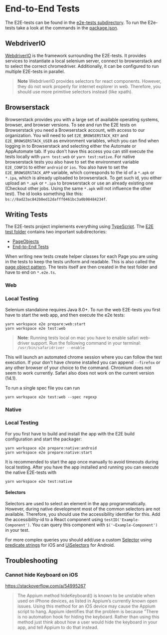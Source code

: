 # End-to-End Tests

The E2E-tests can be found in the [e2e-tests subdirectory](../e2e-tests).
To run the E2e-tests take a look at the commands in the [package.json](../e2e-tests/package.json).

## WebdriverIO

[WebdriverIO](https://webdriver.io/) is the framework surrounding the E2E-tests. It provides services to instantiate a
local selenium server, connect to browserstack and to select the correct chromedriver. Additionally, it can be
configured to run multiple E2E-tests in parallel.

> **Note**
> WebdriverIO provides selectors for react components. However, they do not work properly for internet explorer in web.
> Therefore, you should use more primitive selectors instead (like xpath).

## Browserstack

Browserstack provides you with a large set of available operating systems, browser, and browser versions.
To see and run the E2E tests on Browserstack you need a Browserstack account, with access to our organization.
You will need to set `E2E_BROWSERSTACK_KEY` and `E2E_BROWSERSTACK_USER` as environment variables, which you can find
when logging in to Browserstack and selecting either the Automate or AppAutomate tab.
If you don't have this access you can still execute the tests locally with `yarn test:web` or `yarn test:native`.
For native browserstack tests you also have to set the environment variable `E2E_CONFIG` to either `android` or `ios`.
You also have to set the `E2E_BROWSERSTACK_APP` variable, which corresponds to the id of a `*.apk` or `*.ipa`, which is
already uploaded to browserstack.
To get such id, you either upload an `*.apk` or `*.ipa` to browserstack or use an already existing one (Checkout other
jobs. Using the same `*.apk` will not influence the other test). The id looks something like
this: `bs://8ad23ac842b0ed12dafff0461bc3a0b98484234f`.

## Writing Tests

The E2E-tests project implements everything using [TypeScript](https://www.typescriptlang.org/).
The [E2E test folder](../e2e-tests/web/test) contains two important subdirectories:

- [PageObjects](../e2e-tests/web/test/pageobjects)
- [End-to-End Tests](../e2e-tests/web/test/specs)

When writing new tests create helper classes for each Page you are using in the tests to keep the tests uniform and
readable. This is also called the [page object pattern](https://webdriver.io/docs/pageobjects/).
The tests itself are then created in the test folder and have to end on `*.e2e.ts`.

### Web

### Local Testing

Selenium standalone requires Java 8.0+.
To run the web E2E-tests you first have to start the web app, and then execute the e2e tests:

```
yarn workspace e2e prepare:web:start
yarn workspace e2e test:web
```

> **Note**: Running tests local on mac you have to enable safari web-driver support.
> Run the following command in your terminal:
> `/usr/bin/safaridriver --enable`

This will launch an automated chrome session where you can follow the test execution. If your don't have chrome
installed you can append `--firefox` or any other browser of your choice to the command. Chromium does not seem to work
currently. Safari also does not work on the current version (14.1).

To run a single spec file you can run

```
yarn workspace e2e test:web --spec regexp
```

### Native

### Local Testing

For you first have to build and install the app with the E2E build configuration and start the packager:

```
yarn workspace e2e prepare:native:android
yarn workspace e2e prepare:native:start
```

It is recommended to start the app once manually to avoid timeouts during local testing. After you have the app
installed and running you can execute the native E2E-tests with

```
yarn workspace e2e test:native
```

#### Selectors

Selectors are used to select an element in the app programmatically.
However, during native development most of the common selectors are not available.
Therefore, you should use the accessibility identifier for this.
Add the accessibility-id to a React component using `testID('Example-Component')`. You can query this component
with `$('~Example-Component')` in your test.

For more complex queries you should add/use a custom [Selector](../e2e-tests/native/test/Selector.ts)
using [predicate strings](https://github.com/facebookarchive/WebDriverAgent/wiki/Predicate-Queries-Construction-Rules)
for iOS and [UiSelectors](https://developer.android.com/reference/androidx/test/uiautomator/UiSelector) for Android.

## Troubleshooting

### Cannot hide Keyboard on iOS

https://stackoverflow.com/a/54995267

> The Appium method hideKeyboard() is known to be unstable when used on iPhone devices, as listed in Appium’s currently
> known open issues. Using this method for an iOS device may cause the Appium script to hang. Appium identifies that the
> problem is because "There is no automation hook for hiding the keyboard. Rather than using this method just think about
> how a user would hide the keyboard in your app, and tell Appium to do that instead.
